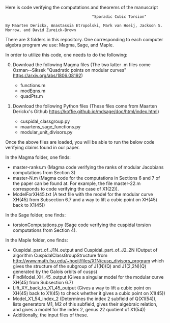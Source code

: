 Here is code verifying the computations and theorems of the manuscript 

                                          "Sporadic Cubic Torsion" 
                                          
    By Maarten Derickx, Anastassia Etropolski, Mark van Hoeij, Jackson S. Morrow, and David Zureick-Brown

There are 3 folders in this repository. One corresponding to each computer algebra program we use: Magma, Sage, and Maple.

In order to utilize this code, one needs to do the following:

0. Download the following Magma files (The two latter .m files come Ozman--Siksek "Quadratic points on modular curves" https://arxiv.org/abs/1806.08192)
    - functions.m
    - modEqns.m 
    - quadPts.m 

1. Download the following Python files (These files come from Maarten Derickx's Github https://koffie.github.io/mdsage/doc/html/index.html)
   - cuspidal_classgroup.py
   - maartens_sage_functions.py
   - modular_unit_divisors.py

Once the above files are loaded, you will be able to run the below code verifying claims found in our paper.

In the Magma folder, one finds:
   - master-ranks.m (Magma code verifying the ranks of modular Jacobians computations from Section 3)
   - master-N.m (Magma code for the computations in Sections 6 and 7 of the paper can be found at. For example, the file master-22.m corresponds to code verifying       the case of X1(22)).
   - ModelForXH45.txt (A text file with the model for the modular curve XH(45) from Subsection 6.7 and a way to lift a cubic point on XH(45) back to X1(45))

In the Sage folder, one finds:
  - torsionComputations.py (Sage code verifying the cuspidal torsion computations from Section 4).
  
In the Maple folder, one finds:
  - Cuspidal_part_of_J1N_output and Cuspidal_part_of_J2_2N (Output of algorithm CuspidalClassGroupStructure from   
    http://www.math.fsu.edu/~hoeij/files/X1N/cusp_divisors_program which gives the structure of the subgroup of J1(N)(Q) and J1(2,2N)(Q) generated by the Galois 
    orbits of cusps)
  - FindModel_XH_45_output (Gives a singular model for the modular curve XH(45) from Subsection 6.7)
  - Lift_XY_back_to_X1_45_output (Gives a way to lift a cubic point on XH(45) back to X1(45) to check whether it gives a cubic point on X1(45))
  - Model_X1_54_index_2 (Determines the index 2 subfield of Q(X1(54)), lists generators M1, M2 of this subfield, gives their algebraic relation, and gives a model 
    for the index 2, genus 22 quotient of X1(54))
  - Additionally, the input files of these.



